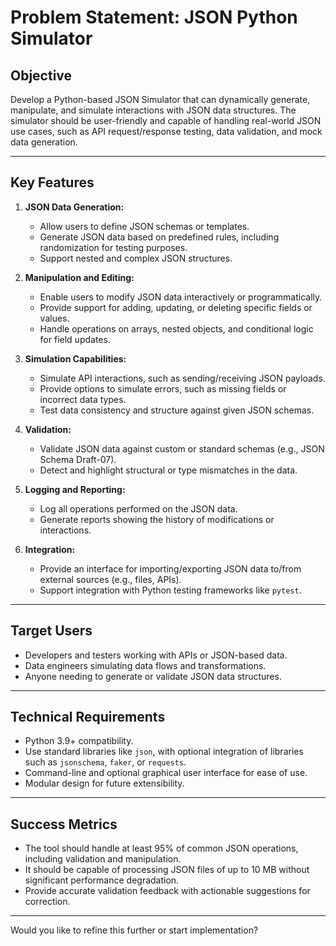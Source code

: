 # Problem Statement: JSON Python Simulator

## Objective  
Develop a Python-based JSON Simulator that can dynamically generate, manipulate, and simulate interactions with JSON data structures. The simulator should be user-friendly and capable of handling real-world JSON use cases, such as API request/response testing, data validation, and mock data generation.

---

## Key Features

1. **JSON Data Generation:**
   - Allow users to define JSON schemas or templates.
   - Generate JSON data based on predefined rules, including randomization for testing purposes.
   - Support nested and complex JSON structures.

2. **Manipulation and Editing:**
   - Enable users to modify JSON data interactively or programmatically.
   - Provide support for adding, updating, or deleting specific fields or values.
   - Handle operations on arrays, nested objects, and conditional logic for field updates.

3. **Simulation Capabilities:**
   - Simulate API interactions, such as sending/receiving JSON payloads.
   - Provide options to simulate errors, such as missing fields or incorrect data types.
   - Test data consistency and structure against given JSON schemas.

4. **Validation:**
   - Validate JSON data against custom or standard schemas (e.g., JSON Schema Draft-07).
   - Detect and highlight structural or type mismatches in the data.

5. **Logging and Reporting:**
   - Log all operations performed on the JSON data.
   - Generate reports showing the history of modifications or interactions.

6. **Integration:**
   - Provide an interface for importing/exporting JSON data to/from external sources (e.g., files, APIs).
   - Support integration with Python testing frameworks like `pytest`.

---

## Target Users  
- Developers and testers working with APIs or JSON-based data.
- Data engineers simulating data flows and transformations.
- Anyone needing to generate or validate JSON data structures.

---

## Technical Requirements
- Python 3.9+ compatibility.
- Use standard libraries like `json`, with optional integration of libraries such as `jsonschema`, `faker`, or `requests`.
- Command-line and optional graphical user interface for ease of use.
- Modular design for future extensibility.

---

## Success Metrics
- The tool should handle at least 95% of common JSON operations, including validation and manipulation.
- It should be capable of processing JSON files of up to 10 MB without significant performance degradation.
- Provide accurate validation feedback with actionable suggestions for correction.

---

Would you like to refine this further or start implementation?
